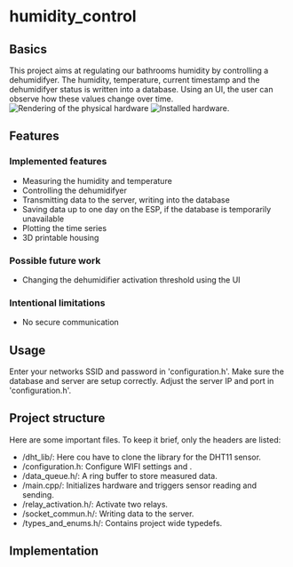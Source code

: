 # humidity_control

## Basics
This project aims at regulating our bathrooms humidity by controlling a dehumidifyer. 
The humidity, temperature, current timestamp and the dehumidifyer status is written into a database.
Using an UI, the user can observe how these values change over time.
![Rendering of the physical hardware](./pics/physical_mounting_rendering_1.PNG "Hardware rendering.")
![Installed hardware.](./pics/ttttt.jpg "Installed hardware.")


## Features
### Implemented features
* Measuring the humidity and temperature
* Controlling the dehumidifyer
* Transmitting data to the server, writing into the database
* Saving data up to one day on the ESP, if the database is temporarily unavailable
* Plotting the time series
* 3D printable housing
### Possible future work
* Changing the dehumidifier activation threshold using the UI
### Intentional limitations
* No secure communication


## Usage
Enter your networks SSID and password in 'configuration.h'.
Make sure the database and server are setup correctly. Adjust the server IP and port in 'configuration.h'.


## Project structure
Here are some important files. To keep it brief, only the headers are listed:
* /dht_lib/: Here cou have to clone the library for the DHT11 sensor.
* /configuration.h: Configure WIFI settings and .
* /data_queue.h/: A ring buffer to store measured data. 
* /main.cpp/: Initializes hardware and triggers sensor reading and sending.
* /relay_activation.h/: Activate two relays.
* /socket_commun.h/: Writing data to the server.
* /types_and_enums.h/: Contains project wide typedefs.


## Implementation
